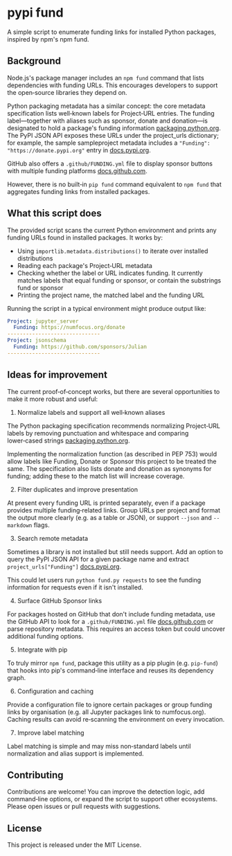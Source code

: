 # pypi fund

A simple script to enumerate funding links for installed Python packages, inspired by npm's npm fund.

## Background

Node.js's package manager includes an `npm fund` command that lists dependencies with funding URLs. This encourages developers to support the open‑source libraries they depend on.

Python packaging metadata has a similar concept: the core metadata specification lists well‑known labels for Project‑URL entries. The funding label—together with aliases such as sponsor, donate and donation—is designated to hold a package's funding information [packaging.python.org](https://packaging.python.org). The PyPI JSON API exposes these URLs under the project_urls dictionary; for example, the sample sampleproject metadata includes a `"Funding": "https://donate.pypi.org"` entry in [docs.pypi.org](https://docs.pypi.org).

GitHub also offers a `.github/FUNDING.yml` file to display sponsor buttons with multiple funding platforms [docs.github.com](https://docs.github.com). 

However, there is no built‑in `pip fund` command equivalent to `npm fund` that aggregates funding links from installed packages.

## What this script does

The provided script scans the current Python environment and prints any funding URLs found in installed packages. It works by:

- Using `importlib.metadata.distributions()` to iterate over installed distributions
- Reading each package's Project‑URL metadata
- Checking whether the label or URL indicates funding. It currently matches labels that equal funding or sponsor, or contain the substrings fund or sponsor
- Printing the project name, the matched label and the funding URL

Running the script in a typical environment might produce output like:

```yaml
Project: jupyter_server
  Funding: https://numfocus.org/donate
------------------------------
Project: jsonschema
  Funding: https://github.com/sponsors/Julian
------------------------------
```

## Ideas for improvement

The current proof‑of‑concept works, but there are several opportunities to make it more robust and useful:

1. Normalize labels and support all well‑known aliases

The Python packaging specification recommends normalizing Project‑URL labels by removing punctuation and whitespace and comparing lower‑cased strings [packaging.python.org](https://packaging.python.org).

Implementing the normalization function (as described in PEP 753) would allow labels like Funding, Donate or Sponsor this project to be treated the same. The specification also lists donate and donation as synonyms for funding; adding these to the match list will increase coverage.

2. Filter duplicates and improve presentation

At present every funding URL is printed separately, even if a package provides multiple funding‑related links. Group URLs per project and format the output more clearly (e.g. as a table or JSON), or support `--json` and `--markdown` flags.

3. Search remote metadata

Sometimes a library is not installed but still needs support. Add an option to query the PyPI JSON API for a given package name and extract `project_urls["Funding"]` [docs.pypi.org](https://docs.pypi.org).

This could let users run `python fund.py requests` to see the funding information for requests even if it isn't installed.

4. Surface GitHub Sponsor links

For packages hosted on GitHub that don't include funding metadata, use the GitHub API to look for a `.github/FUNDING.yml` file [docs.github.com](https://docs.github.com) or parse repository metadata. This requires an access token but could uncover additional funding options.

5. Integrate with pip

To truly mirror `npm fund`, package this utility as a pip plugin (e.g. `pip‑fund`) that hooks into pip's command‑line interface and reuses its dependency graph.

6. Configuration and caching

Provide a configuration file to ignore certain packages or group funding links by organisation (e.g. all Jupyter packages link to numfocus.org). Caching results can avoid re‑scanning the environment on every invocation.

7. Improve label matching

Label matching is simple and may miss non‑standard labels until normalization and alias support is implemented.

## Contributing

Contributions are welcome! You can improve the detection logic, add command‑line options, or expand the script to support other ecosystems. Please open issues or pull requests with suggestions.

## License

This project is released under the MIT License.
